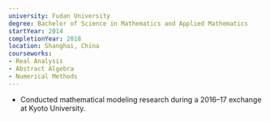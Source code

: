 ```yaml
---
university: Fudan University
degree: Bachelor of Science in Mathematics and Applied Mathematics
startYear: 2014
completionYear: 2018
location: Shanghai, China
courseworks:
- Real Analysis
- Abstract Algebra
- Numerical Methods
---
```


* Conducted mathematical modeling research during a 2016–17 exchange at Kyoto University.